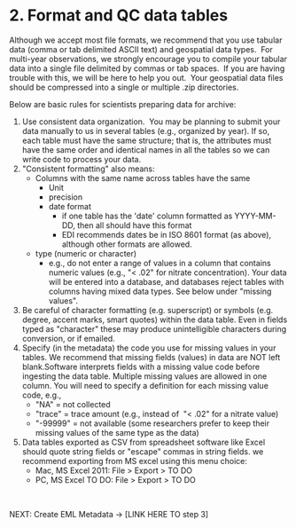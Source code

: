 # 2. Format and QC data tables

Although we accept most file formats, we recommend that you use tabular data (comma or tab delimited ASCII text) and geospatial data types.  For multi-year observations, we strongly encourage you to compile your tabular data into a single file delimited by commas or tab spaces.  If you are having trouble with this, we will be here to help you out.  Your geospatial data files should be compressed into a single or multiple .zip directories.

<!-- comment this out you wp pos
    - Data QC and QC - colin’s intro page
    - Colin’s draft(?) pages here - see dir called Data OA/QC - colin
-->

Below are basic rules for scientists preparing data for archive:
1. Use consistent data organization.  You may be planning to submit your data manually to us in several tables (e.g., organized by year). If so, each table must have the same structure; that is, the attributes must have the same order and identical names in all the tables so we can write code to process your data.
1. "Consistent formatting" also means:
    - Columns with the same name across tables have the same
        - Unit
        - precision
        - date format
            - if one table has the 'date' column formatted as YYYY-MM-DD, then all should have this format
            - EDI recommends dates be in ISO 8601 format (as above), although other formats are allowed.
    - type (numeric or character)
        - e.g., do not enter a range of values in a column that contains numeric values (e.g., "< .02" for nitrate concentration). Your data will be entered into a database, and databases reject tables with columns having mixed data types. See below under "missing values".
1. Be careful of character formatting (e.g. superscript) or symbols (e.g. degree, accent marks, smart quotes) within the data table. Even in fields typed as "character" these may produce unintelligible characters during conversion, or if emailed.
1. Specify (in the metadata) the code you use for missing values in your tables. We recommend that missing fields (values) in data are NOT left blank.Software interprets fields with a missing value code before ingesting the data table. Multiple missing values are allowed in one column. You will need to specify a definition for each missing value code, e.g.,
    - "NA" = not collected
    - "trace" = trace amount (e.g., instead of  "&lt; .02" for a nitrate value)
    - "-99999" = not available (some researchers prefer to keep their missing values of the same type as the data)
1. Data tables exported as CSV from spreadsheet software like Excel should quote string fields or "escape" commas in string fields. we recommend exporting from MS excel using this menu choice:
    - Mac, MS Excel 2011: File &gt; Export &gt; TO DO
    - PC, MS Excel TO DO: File &gt; Export &gt; TO DO

 

NEXT: Create EML Metadata -> [LINK HERE TO step 3]

<!-- to be added:
- - EDIs Software registry - how to use and/or contribute - kristin
-->
